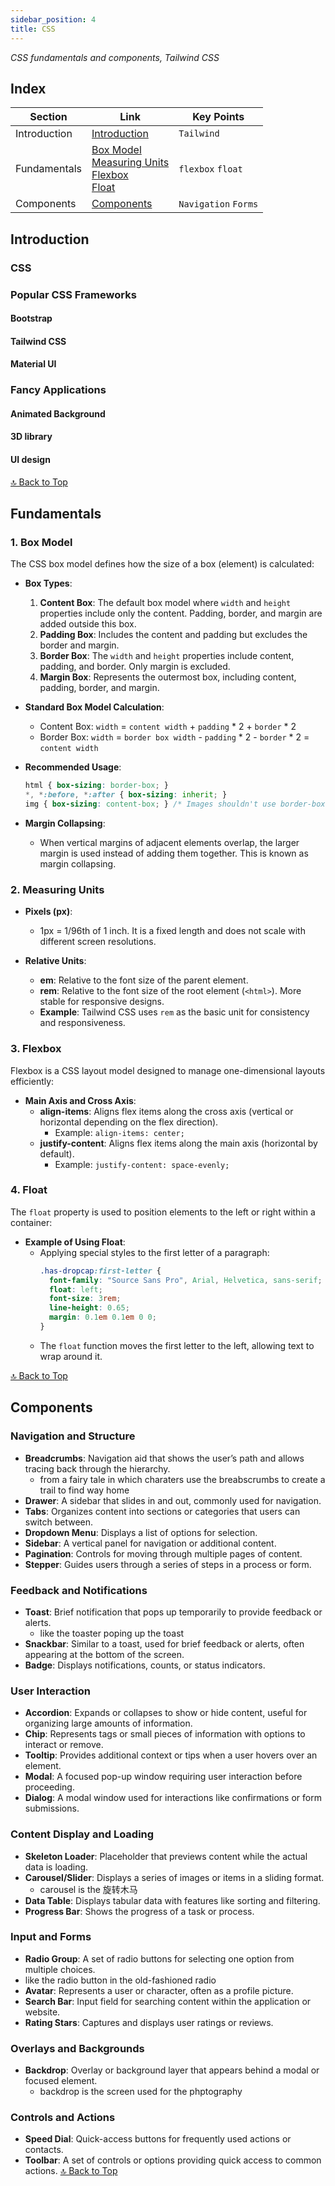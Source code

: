 ```yaml
---
sidebar_position: 4
title: CSS
---
```

*CSS fundamentals and components, Tailwind CSS*

## Index
| Section | Link | Key Points |
|---------|------|--------|
| Introduction | [Introduction](#introduction) |`Tailwind`|
| Fundamentals | [Box Model](#1-box-model) <br/> [Measuring Units](#2-measuring-units) <br/> [Flexbox](#3-flexbox) <br/> [Float](#4-float) <br/> |`flexbox` `float`|
| Components | [Components](#components) |`Navigation` `Forms`|

## Introduction
### CSS
### Popular CSS Frameworks
#### Bootstrap
#### Tailwind CSS
#### Material UI

### Fancy Applications
#### Animated Background
#### 3D library
#### UI design

[🔝 Back to Top](#index)
## Fundamentals
### 1. **Box Model**

The CSS box model defines how the size of a box (element) is calculated:

- **Box Types**:
  1. **Content Box**: The default box model where `width` and `height` properties include only the content. Padding, border, and margin are added outside this box.
  2. **Padding Box**: Includes the content and padding but excludes the border and margin.
  3. **Border Box**: The `width` and `height` properties include content, padding, and border. Only margin is excluded.
  4. **Margin Box**: Represents the outermost box, including content, padding, border, and margin.

- **Standard Box Model Calculation**:
  - Content Box: `width` = `content width` + `padding` * 2 + `border` * 2
  - Border Box: `width` = `border box width` - `padding` * 2 - `border` * 2 = `content width`

- **Recommended Usage**:
  ```css
  html { box-sizing: border-box; }
  *, *:before, *:after { box-sizing: inherit; }
  img { box-sizing: content-box; } /* Images shouldn't use border-box to prevent resizing issues */
  ```

- **Margin Collapsing**:
  - When vertical margins of adjacent elements overlap, the larger margin is used instead of adding them together. This is known as margin collapsing.

### 2. **Measuring Units**

- **Pixels (px)**:
  - 1px = 1/96th of 1 inch. It is a fixed length and does not scale with different screen resolutions.

- **Relative Units**:
  - **em**: Relative to the font size of the parent element. 
  - **rem**: Relative to the font size of the root element (`<html>`). More stable for responsive designs.
  - **Example**: Tailwind CSS uses `rem` as the basic unit for consistency and responsiveness.

### 3. **Flexbox**

Flexbox is a CSS layout model designed to manage one-dimensional layouts efficiently:

- **Main Axis and Cross Axis**:
  - **align-items**: Aligns flex items along the cross axis (vertical or horizontal depending on the flex direction).
    - Example: `align-items: center;`
  - **justify-content**: Aligns flex items along the main axis (horizontal by default).
    - Example: `justify-content: space-evenly;`

### 4. **Float**

The `float` property is used to position elements to the left or right within a container:

- **Example of Using Float**:
  - Applying special styles to the first letter of a paragraph:
    ```css
    .has-dropcap:first-letter {
      font-family: "Source Sans Pro", Arial, Helvetica, sans-serif;
      float: left;
      font-size: 3rem;
      line-height: 0.65;
      margin: 0.1em 0.1em 0 0;
    }
    ```
  - The `float` function moves the first letter to the left, allowing text to wrap around it.



[🔝 Back to Top](#index)


## Components
### **Navigation and Structure**

- **Breadcrumbs**: Navigation aid that shows the user’s path and allows tracing back through the hierarchy.
  - from a fairy tale in which charaters use the breabscrumbs to create a trail to find way home
- **Drawer**: A sidebar that slides in and out, commonly used for navigation.
- **Tabs**: Organizes content into sections or categories that users can switch between.
- **Dropdown Menu**: Displays a list of options for selection.
- **Sidebar**: A vertical panel for navigation or additional content.
- **Pagination**: Controls for moving through multiple pages of content.
- **Stepper**: Guides users through a series of steps in a process or form.

### **Feedback and Notifications**

- **Toast**: Brief notification that pops up temporarily to provide feedback or alerts.
  - like the toaster poping up the toast
- **Snackbar**: Similar to a toast, used for brief feedback or alerts, often appearing at the bottom of the screen.
- **Badge**: Displays notifications, counts, or status indicators.

### **User Interaction**

- **Accordion**: Expands or collapses to show or hide content, useful for organizing large amounts of information.
- **Chip**: Represents tags or small pieces of information with options to interact or remove.
- **Tooltip**: Provides additional context or tips when a user hovers over an element.
- **Modal**: A focused pop-up window requiring user interaction before proceeding.
- **Dialog**: A modal window used for interactions like confirmations or form submissions.

### **Content Display and Loading**

- **Skeleton Loader**: Placeholder that previews content while the actual data is loading.
- **Carousel/Slider**: Displays a series of images or items in a sliding format.
  - carousel is the 旋转木马
- **Data Table**: Displays tabular data with features like sorting and filtering.
- **Progress Bar**: Shows the progress of a task or process.

### **Input and Forms**

- **Radio Group**: A set of radio buttons for selecting one option from multiple choices.
- like the radio button in the old-fashioned radio
- **Avatar**: Represents a user or character, often as a profile picture.
- **Search Bar**: Input field for searching content within the application or website.
- **Rating Stars**: Captures and displays user ratings or reviews.

### **Overlays and Backgrounds**

- **Backdrop**: Overlay or background layer that appears behind a modal or focused element.
  - backdrop is the screen used for the phptography

### **Controls and Actions**

- **Speed Dial**: Quick-access buttons for frequently used actions or contacts.
- **Toolbar**: A set of controls or options providing quick access to common actions.
[🔝 Back to Top](#index)